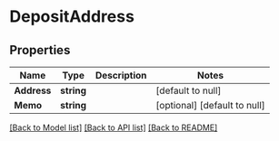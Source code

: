 # DepositAddress

## Properties
Name | Type | Description | Notes
------------ | ------------- | ------------- | -------------
**Address** | **string** |  | [default to null]
**Memo** | **string** |  | [optional] [default to null]

[[Back to Model list]](../README.md#documentation-for-models) [[Back to API list]](../README.md#documentation-for-api-endpoints) [[Back to README]](../README.md)


